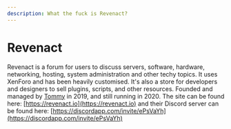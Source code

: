 ```yaml
---
description: What the fuck is Revenact?
---
```


# Revenact

Revenact is a forum for users to discuss servers, software, hardware, networking, hosting, system administration and other techy topics. It uses XenForo and has been heavily customised. It's also a store for developers and designers to sell plugins, scripts, and other resources. Founded and managed by [Tommy](tommy.md) in 2019, and still running in 2020. The site can be found here: [https://revenact.io](https://revenact.io) and their Discord server can be found here: [https://discordapp.com/invite/ePsVaYh](https://discordapp.com/invite/ePsVaYh)



